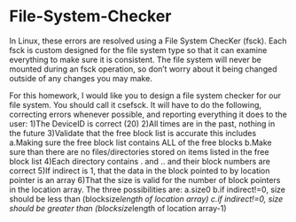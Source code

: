 # File-System-Checker
In Linux, these errors are resolved using a File System ChecKer (fsck).  Each fsck is custom designed for the file system type so that it can examine everything to make sure it is consistent.  The file system will never be mounted during an fsck operation, so don’t worry about it being changed outside of any changes you may make.

For this homework, I would like you to design a file system checker for our file system.  You should call it csefsck.  It will have to do the following, correcting errors whenever possible, and reporting everything it does to the user:
1)The DeviceID is correct (20)
2)All times are in the past, nothing in the future
3)Validate that the free block list is accurate this includes
a.Making sure the free block list contains ALL of the free blocks
b.Make sure than there are no files/directories stored on items listed in the free block list
4)Each directory contains . and .. and their block numbers are correct
5)If indirect is 1, that the data in the block pointed to by location pointer is an array
6)That the size is valid for the number of block pointers in the location array. The three possibilities are:
a.size<blocksize  should have indirect=0 and size>0
b.if indirect!=0, size should be less than (blocksize*length of location array)
c.if indirect!=0, size should be greater than (blocksize*length of location array-1)
